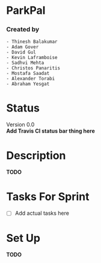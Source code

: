 # ParkPal
### Created by
    - Thinesh Balakumar
    - Adam Gover
    - David Gul
    - Kevin Laframboise
    - Sadhvi Mehta
    - Christos Panaritis
    - Mostafa Saadat
    - Alexander Torabi
    - Abraham Yesgat

Status
=================================================
Version 0.0  
**Add Travis CI status bar thing here**

Description
==================================================
**TODO**

Tasks For Sprint
==================================================
- [ ] Add actual tasks here

Set Up
==================================================
**TODO**
